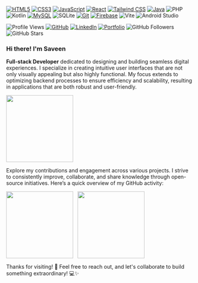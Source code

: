 
[![HTML5](https://img.shields.io/badge/-HTML5-E34F26?style=flat&logo=html5&logoColor=white)](https://html.spec.whatwg.org/)
[![CSS3](https://img.shields.io/badge/-CSS3-1572B6?style=flat&logo=css3&logoColor=white)](https://www.w3.org/Style/CSS/)
[![JavaScript](https://img.shields.io/badge/-JavaScript-FF9800?style=flat&logo=javascript&logoColor=white)](https://www.javascript.com/)
[![React](https://img.shields.io/badge/-React-61DAFB?style=flat&logo=react&logoColor=white)](https://reactjs.org/)
[![Tailwind CSS](https://img.shields.io/badge/-Tailwind%20CSS-38B2AC?style=flat&logo=tailwindcss&logoColor=white)](https://tailwindcss.com/)
[![Java](https://img.shields.io/badge/-Java-F37C20?style=flat&logo=java&logoColor=white)](https://www.oracle.com/in/java/)
![PHP](https://img.shields.io/badge/PHP-%23777BB4.svg?style=flat&logo=php&logoColor=white)
![Kotlin](https://img.shields.io/badge/Kotlin-%230095D5.svg?style=flat&logo=kotlin&logoColor=white)
[![MySQL](https://img.shields.io/badge/-MySQL-4479A1?style=flat&logo=mysql&logoColor=white)](https://www.mysql.com/)
![SQLite](https://img.shields.io/badge/SQLite-%23003B57.svg?style=flat&logo=sqlite&logoColor=white)
[![Git](https://img.shields.io/badge/-Git-f05032?style=flat&logo=git&logoColor=white)](https://git-scm.com/)
[![Firebase](https://img.shields.io/badge/-Firebase-FFCA28?style=flat&logo=firebase&logoColor=white)](https://firebase.google.com/)
![Vite](https://img.shields.io/badge/Vite-%23646CFF.svg?style=flat&logo=vite&logoColor=white)
![Android Studio](https://img.shields.io/badge/Android%20Studio-%233DDC84.svg?style=flat&logo=android-studio&logoColor=white)

<!--
[![MongoDB](https://img.shields.io/badge/-MongoDB-47A248?style=flat&logo=mongodb&logoColor=white)](https://www.mongodb.com/)
[![Node](https://img.shields.io/badge/-Node.js-43853d?style=flat&logo=node.js&logoColor=ffffff)](https://nodejs.org/)
[![Pandas](https://img.shields.io/badge/pandas-150458?style=flat&logo=pandas&logoColor=white)](https://pandas.pydata.org/)
[![Scikit Learn](https://img.shields.io/badge/scikit_learn-F7931E?style=flat&logo=scikit-learn&logoColor=white)](https://scikit-learn.org/)
[![Numpy](https://img.shields.io/badge/Numpy-777BB4?style=flat&logo=numpy&logoColor=white)](https://numpy.org/)
[![Keras](https://img.shields.io/badge/Keras-D00000?style=flat&logo=Keras&logoColor=white)](https://keras.io/)
[![Tensorflow](https://img.shields.io/badge/-Tensorflow-FF6F00?style=flat&logo=tensorflow&logoColor=white)](https://www.tensorflow.org/)
-->


![Profile Views](https://komarev.com/ghpvc/?username=saveen99&color=blue) 
[![GitHub](https://img.shields.io/badge/GitHub-%23181717.svg?style=flat&logo=github&logoColor=white)](https://github.com/saveen99)
[![LinkedIn](https://img.shields.io/badge/LinkedIn-%230A66C2.svg?style=flat&logo=linkedin&logoColor=white)](https://linkedin.com/in/saveen-maduranga)
[![Portfolio](https://img.shields.io/badge/Portfolio-%23000000.svg?style=flat&logo=About.me&logoColor=white)](https://my-portfolio-react-jcsq.vercel.app/)
![GitHub Followers](https://img.shields.io/github/followers/saveen99?label=Followers&style=social)
![GitHub Stars](https://img.shields.io/github/stars/saveen99?label=Stars&style=social)


### Hi there! I'm Saveen

**Full-stack Developer** dedicated to designing and building seamless digital experiences. I specialize in creating intuitive user interfaces that are not only visually appealing but also highly functional. My focus extends to optimizing backend processes to ensure efficiency and scalability, resulting in applications that are both robust and user-friendly.

<img align="center" src="http://github-profile-summary-cards.vercel.app/api/cards/profile-details?username=saveen99&theme=github" height="180em" />

Explore my contributions and engagement across various projects. I strive to consistently improve, collaborate, and share knowledge through open-source initiatives. Here’s a quick overview of my GitHub activity:

<img align="center" src="http://github-profile-summary-cards.vercel.app/api/cards/most-commit-language?username=saveen99&theme=github" height="180em" />&nbsp;&nbsp;&nbsp;<img align="center" src="http://github-profile-summary-cards.vercel.app/api/cards/repos-per-language?username=saveen99&theme=github" height="180em" />


Thanks for visiting! 🌟 Feel free to reach out, and let's collaborate to build something extraordinary! 💻✨

<!--


```javascript
import React from 'react';

const MyProfile = () => {
  const myInfo = {
    name: "Saveen Maduranga",
    title: "Full-Stack Developer",
    skills: ["React", "JavaScript", "Node.js", "MongoDB", "Tailwind CSS"],
  };

  return (
    <div style={{ fontFamily: 'Arial, sans-serif', padding: '20px', backgroundColor: '#282c34', color: '#61dafb' }}>
      <h2>Hi there! I'm {myInfo.name} </h2>
      <h3>{myInfo.title}</h3>
      <p>Here are some of my key skills:</p>
      <ul>
        {myInfo.skills.map((skill, index) => (
          <li key={index}>{skill}</li>
        ))}
      </ul>
    </div>
  );
};

export default MyProfile;

```

<div align="center">
  <a href="https://github.com/saveen99">
  <img align="center" src="http://github-profile-summary-cards.vercel.app/api/cards/profile-details?username=saveen99&theme=github" height="180em" />
  <img align="center" src="http://github-profile-summary-cards.vercel.app/api/cards/stats?username=saveen99&theme=github" height="180em" />
  <img align="center" src="http://github-profile-summary-cards.vercel.app/api/cards/most-commit-language?username=saveen99&theme=github" height="180em" />
  <img align="center" src="http://github-profile-summary-cards.vercel.app/api/cards/repos-per-language?username=saveen99&theme=github" height="180em" />
  <img align="center" src="http://github-profile-summary-cards.vercel.app/api/cards/productive-time?username=saveen99&theme=github" height="180em" />
</div>


# Welcome to Saveen's GitHub Profile! 👋

[![Profile Views](https://komarev.com/ghpvc/?username=saveen99&color=blue&style=flat-square)](https://github.com/saveen99)

---

### Hi there! I'm Saveen ✨

**Full-stack Developer** dedicated to designing and building seamless digital experiences. I specialize in creating intuitive user interfaces that are not only visually appealing but also highly functional. My focus extends to optimizing backend processes to ensure efficiency and scalability, resulting in applications that are both robust and user-friendly.

🌟 **Full-stack Developer** passionate about crafting intuitive, responsive, and engaging applications.

🚀 Currently focusing on **React** and building scalable **frontend** systems while ensuring robust **backend** integrations.

❤️ **Fun Fact:** I love exploring new tech trends and challenging myself with unique projects.

---

### 🛠️ Technologies & Tools

#### Frontend:
![React](https://img.shields.io/badge/React-%2320232a.svg?style=flat&logo=react&logoColor=%2361DAFB)
![JavaScript](https://img.shields.io/badge/JavaScript-%23F7DF1E.svg?style=flat&logo=javascript&logoColor=black)
![HTML5](https://img.shields.io/badge/HTML5-%23E34F26.svg?style=flat&logo=html5&logoColor=white)
![CSS3](https://img.shields.io/badge/CSS3-%231572B6.svg?style=flat&logo=css3&logoColor=white)

#### Backend:
![Node.js](https://img.shields.io/badge/Node.js-%23339933.svg?style=flat&logo=nodedotjs&logoColor=white)
![Firebase](https://img.shields.io/badge/Firebase-%23FFCA28.svg?style=flat&logo=firebase&logoColor=black)
![Kotlin](https://img.shields.io/badge/Kotlin-%230095D5.svg?style=flat&logo=kotlin&logoColor=white)
![Java](https://img.shields.io/badge/Java-%23ED8B00.svg?style=flat&logo=java&logoColor=white)
![PHP](https://img.shields.io/badge/PHP-%23777BB4.svg?style=flat&logo=php&logoColor=white)

#### Database:
![SQLite](https://img.shields.io/badge/SQLite-%23003B57.svg?style=flat&logo=sqlite&logoColor=white)
![MySQL](https://img.shields.io/badge/MySQL-%234479A1.svg?style=flat&logo=mysql&logoColor=white)
![MongoDB](https://img.shields.io/badge/MongoDB-%2347A248.svg?style=flat&logo=mongodb&logoColor=white)

#### Tools & Platforms:
![Git](https://img.shields.io/badge/Git-%23F05032.svg?style=flat&logo=git&logoColor=white)
![GitHub](https://img.shields.io/badge/GitHub-%23181717.svg?style=flat&logo=github&logoColor=white)
![Vite](https://img.shields.io/badge/Vite-%23646CFF.svg?style=flat&logo=vite&logoColor=white)
![Android Studio](https://img.shields.io/badge/Android%20Studio-%233DDC84.svg?style=flat&logo=android-studio&logoColor=white)

---

### 🌱 What I'm Currently Working On:

- 🔑 [Key Handover Management System](https://github.com/saveen99/key-handover-management)
- 📱 Exploring **Kotlin** and **SQLite** to build efficient mobile apps.
- 💻 Building modern, component-driven UIs using **Flowbite React**.

---

### 📈 GitHub Stats

![Saveen's GitHub stats](https://github-readme-stats.vercel.app/api?username=saveen99&show_icons=true&theme=tokyonight)

[![Top Langs](https://github-readme-stats.vercel.app/api/top-langs/?username=saveen99&layout=compact&theme=tokyonight)](https://github.com/saveen99)

---

### 📫 Connect With Me:

[![GitHub](https://img.shields.io/badge/GitHub-%23181717.svg?style=flat&logo=github&logoColor=white)](https://github.com/saveen99)
[![LinkedIn](https://img.shields.io/badge/LinkedIn-%230A66C2.svg?style=flat&logo=linkedin&logoColor=white)](https://linkedin.com/in/saveen99)

---

### 🌟 Fun Projects & Contributions

- **Quick Dial Feature:** Integrated auto-dialing in the Key Handover app.
- **Export Records to Excel:** Enabled exporting historical records effortlessly.
- **Database Management:** Optimized and hosted SQLite databases for smooth app performance.

---

### 🔗 Repositories Worth Exploring:

- [Key Handover Management System](https://github.com/saveen99/key-handover-management)
- [React Projects](https://github.com/saveen99/react-projects)

---

Thanks for stopping by! 😊 Let's connect and create something amazing together. 🚀

-->
